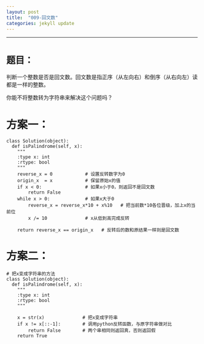 ```yaml
---
layout: post
title:  "009-回文数"
categories: jekyll update
---
```


_______________________________________________________________________________
# `题目：`
判断一个整数是否是回文数。回文数是指正序（从左向右）和倒序（从右向左）读都是一样的整数。

你能不将整数转为字符串来解决这个问题吗？

# 方案一：

    class Solution(object):
      def isPalindrome(self, x):
        """
        :type x: int
        :rtype: bool
        """
        reverse_x = 0            # 设置反转数字为0
        origin_x  = x            # 保留原始x的值
        if x < 0:                # 如果x小于0，则返回不是回文数
            return False
        while x > 0:             # 如果x大于0
            reverse_x = reverse_x*10 + x%10   # 把当前数*10各位晋级，加上x的当前位
            x /= 10              # x从低到高完成反转
        
        return reverse_x == origin_x   # 反转后的数和原结果一样则是回文数

# 方案二：
  
    # 把x变成字符串的方法
    class Solution(object):
      def isPalindrome(self, x):
        """
        :type x: int
        :rtype: bool
        """
        
        x = str(x)              # 把x变成字符串
        if x != x[::-1]:        # 调用python反转函数，与原字符串做对比
            return False        # 两个串相同则返回真，否则返回假
        return True           
